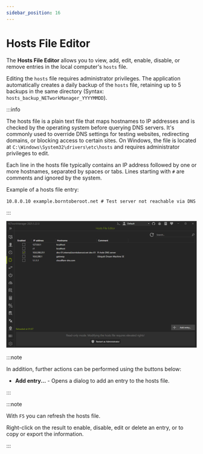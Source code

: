 ```yaml
---
sidebar_position: 16
---
```


# Hosts File Editor

The **Hosts File Editor** allows you to view, add, edit, enable, disable, or remove entries in the local computer's `hosts` file.

Editing the `hosts` file requires administrator privileges. The application automatically creates a daily backup of the `hosts` file, retaining up to 5 backups in the same directory (Syntax: `hosts_backup_NETworkManager_YYYYMMDD`).

:::info

The hosts file is a plain text file that maps hostnames to IP addresses and is checked by the operating system before querying DNS servers. It's commonly used to override DNS settings for testing websites, redirecting domains, or blocking access to certain sites. On Windows, the file is located at `C:\Windows\System32\drivers\etc\hosts` and requires administrator privileges to edit.

Each line in the hosts file typically contains an IP address followed by one or more hostnames, separated by spaces or tabs. Lines starting with `#` are comments and ignored by the system.

Example of a hosts file entry:

```plain
10.8.0.10 example.borntoberoot.net # Test server not reachable via DNS
```

:::

![Hosts File Editor](../img/hosts-file-editor.png)

:::note

In addition, further actions can be performed using the buttons below:

- **Add entry...** - Opens a dialog to add an entry to the hosts file.

:::

:::note

With `F5` you can refresh the hosts file.

Right-click on the result to enable, disable, edit or delete an entry, or to copy or export the information.

:::
